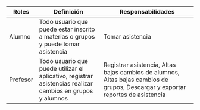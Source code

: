 | Roles  | Definición |Responsabilidades|
| ------------- | ------------- | -------------|
| Alumno | Todo usuario que puede estar inscrito a materias o grupos y puede tomar asistencia|Tomar asistencia|
| Profesor |Todo usuario que puede utilizar el aplicativo, registrar asistencias realizar cambios en grupos y alumnos | Registrar asistencia, Altas bajas cambios de alumnos, Altas bajas cambios de grupos, Descargar y exportar reportes de asistencia|
